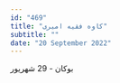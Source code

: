 ```yaml
---
id: "469"
title: "کاوه فقیه‌ امیری"
subtitle: ""
date: "20 September 2022"
---
```


بوکان - 29 شهریور 

